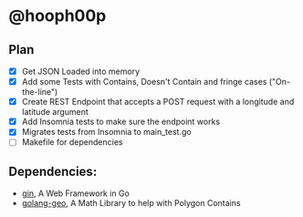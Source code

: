 # @hooph00p

## Plan

- [x] Get JSON Loaded into memory
- [x] Add some Tests with Contains, Doesn't Contain and fringe cases ("On-the-line")
- [x] Create REST Endpoint that accepts a POST request with a longitude and latitude argument
- [x] Add Insomnia tests to make sure the endpoint works
- [x] Migrates tests from Insomnia to main_test.go
- [ ] Makefile for dependencies

## Dependencies:

- [gin](http://github.com/gin-gonic/gin), A Web Framework in Go
- [golang-geo](https://github.com/kellydunn/golang-geo/), A Math Library to help with Polygon Contains
